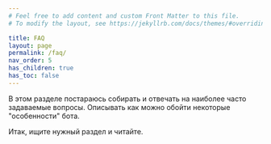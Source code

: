```yaml
---
# Feel free to add content and custom Front Matter to this file.
# To modify the layout, see https://jekyllrb.com/docs/themes/#overriding-theme-defaults

title: FAQ
layout: page
permalink: /faq/
nav_order: 5
has_children: true
has_toc: false
---
```


В этом разделе постараюсь собирать и отвечать на наиболее часто задаваемые вопросы. Описывать как можно обойти некоторые "особенности" бота. 

Итак, ищите нужный раздел и читайте. 